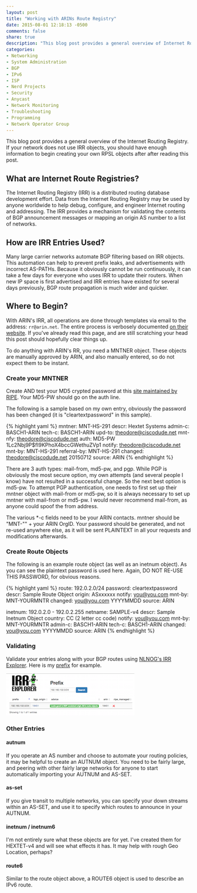 ```yaml
---
layout: post
title: "Working with ARINs Route Registry"
date: 2015-08-01 12:18:13 -0500
comments: false
share: true
description: "This blog post provides a general overview of Internet Routing Registries. If your network does not use IRR objects, you should have enough information to create your own after after reading this post."
categories: 
- Networking
- System Administration
- BGP
- IPv6
- ISP
- Nerd Projects
- Security
- Anycast
- Network Monitoring
- Troubleshooting
- Programming
- Network Operator Group
---
```

This blog post provides a general overview of the Internet Routing Registry. If your network does not use IRR objects, you should have enough information to begin creating your own RPSL objects after after reading this post.

## What are Internet Route Registries?
The Internet Routing Registry (IRR) is a distributed routing database development effort. Data from the Internet Routing Registry may be used by anyone worldwide to help debug, configure, and engineer Internet routing and addressing. The IRR provides a mechanism for validating the contents of BGP announcement messages or mapping an origin AS number to a list of networks.

## How are IRR Entries Used?

Many large carrier networks automate BGP filtering based on IRR objects. This automation can help to prevent prefix leaks, and advertisements with incorrect AS-PATHs. Because it obviously cannot be run continuously, it can take a few days for everyone who uses IRR to update their routers. When new IP space is first advertised and IRR entries have existed for several days previously, BGP route propagation is much wider and quicker.

## Where to Begin?

With ARIN's IRR, all operations are done through templates via email to the address: `rr@arin.net`. The entire process is verbosely documented [on their website](https://www.arin.net/resources/routing/). If you've already read this page, and are still scratching your head this post should hopefully clear things up.

To do anything with ARIN's RR, you need a MNTNER object. These objects are manually approved by ARIN, and also manually entered, so do not expect them to be instant.

### Create your MNTNER

Create AND test your MD5 crypted password at this [site maintained by RIPE](https://apps.db.ripe.net/crypt/crypt.html). Your MD5-PW should go on the auth line.

The following is a sample based on my own entry, obviously the password has been changed (it is "cleartextpassword" in this sample).

{% highlight yaml %}
mntner:    MNT-HS-291
descr:     Hextet Systems
admin-c:   BASCH1-ARIN
tech-c:    BASCH1-ARIN
upd-to:    theodore@ciscodude.net
mnt-nfy:   theodore@ciscodude.net
auth:      MD5-PW $1$Lc2Nbj9P$fI9KPhoX4bccGWethuZVp1
notify:    theodore@ciscodude.net
mnt-by:    MNT-HS-291
referral-by: MNT-HS-291
changed:   theodore@ciscodude.net 20150712
source:    ARIN
{% endhighlight %}

There are 3 auth types: mail-from, md5-pw, and pgp. While PGP is obviously the most secure option, my own attempts (and several people I know) have not resulted in a successful change. So the next best option is md5-pw. To attempt PGP authentication, one needs to first set up their mntner object with mail-from or md5-pw, so it is always necessary to set up mntner with mail-from or md5-pw. I would never recommend mail-from, as anyone could spoof the from address.

The various *-c fields need to be your ARIN contacts. mntner should be "MNT-"" + your ARIN OrgID. Your password should be generated, and not re-used anywhere else, as it will be sent PLAINTEXT in all your requests and modifications afterwards.

### Create Route Objects

The following is an example route object (as well as an inetnum object). As you can see the plaintext password is used here. Again, DO NOT RE-USE THIS PASSWORD, for obvious reasons.

{% highlight yaml %}
route:     192.0.2.0/24
password:  cleartextpassword
descr:     Sample Route Object
origin:    ASxxxxxx
notify:    you@you.com
mnt-by:    MNT-YOURMNTR
changed:   you@you.com YYYYMMDD
source:    ARIN

inetnum:   192.0.2.0 - 192.0.2.255
netname:   SAMPLE-v4
descr:     Sample Inetnum Object
country:   CC (2 letter cc code)
notify:    you@you.com
mnt-by:    MNT-YOURMNTR
admin-c:   BASCH1-ARIN
tech-c:    BASCH1-ARIN
changed:   you@you.com YYYYMMDD
source:    ARIN
{% endhighlight %}

### Validating

Validate your entries along with your BGP routes using [NLNOG's IRR Explorer](http://irrexplorer.nlnog.net/). Here is my [prefix](http://irrexplorer.nlnog.net/search/192.160.102.0/24) for example.

<a href="/static/blog-img/2015-08-irr-explorer-hextet.png"><img src="/static/blog-img/2015-08-irr-explorer-hextet-thumb.png" /></a>

### Other Entries
#### autnum

If you operate an AS number and choose to automate your routing policies, it may be helpful to create an AUTNUM object. You need to be fairly large, and peering with other fairly large networks for anyone to start automatically importing your AUTNUM and AS-SET.

#### as-set

If you give transit to multiple networks, you can specify your down streams within an AS-SET, and use it to specify which routes to announce in your AUTNUM.

#### inetnum / inetnum6

I'm not entirely sure what these objects are for yet. I've created them for HEXTET-v4 and will see what effects it has. It may help with rough Geo Location, perhaps?

#### route6

Similar to the route object above, a ROUTE6 object is used to describe an IPv6 route.
